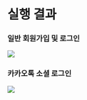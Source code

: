 <h1 class="code-line" data-line-start=0 data-line-end=1 ><a id="__0"></a>실행 결과</h1>
<h3 class="code-line" data-line-start=1 data-line-end=2 ><a id="__1"></a>일반 회원가입 및 로그인</h3>
<img src="https://github.com/DoubleDRG/login--last-version/assets/147648419/ae37a357-42e7-46e1-a9de-ebaf4090702a"></img>
<h3 class="code-line" data-line-start=3 data-line-end=4 ><a id="___3"></a>카카오톡 소셜 로그인</h3>
<img src="https://github.com/DoubleDRG/login--last-version/assets/147648419/3315f4fa-0b2c-45be-bcd0-65121df003e3"></img>
